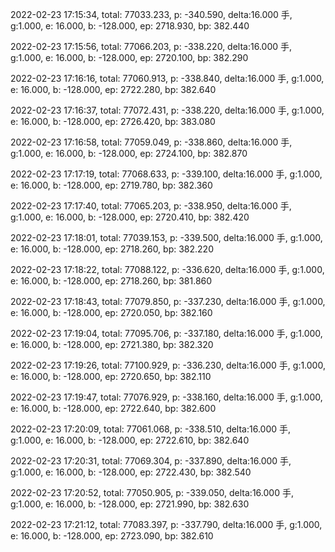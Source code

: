 2022-02-23 17:15:34, total: 77033.233, p: -340.590, delta:16.000 手, g:1.000, e: 16.000, b: -128.000, ep: 2718.930, bp: 382.440

2022-02-23 17:15:56, total: 77066.203, p: -338.220, delta:16.000 手, g:1.000, e: 16.000, b: -128.000, ep: 2720.100, bp: 382.290

2022-02-23 17:16:16, total: 77060.913, p: -338.840, delta:16.000 手, g:1.000, e: 16.000, b: -128.000, ep: 2722.280, bp: 382.640

2022-02-23 17:16:37, total: 77072.431, p: -338.220, delta:16.000 手, g:1.000, e: 16.000, b: -128.000, ep: 2726.420, bp: 383.080

2022-02-23 17:16:58, total: 77059.049, p: -338.860, delta:16.000 手, g:1.000, e: 16.000, b: -128.000, ep: 2724.100, bp: 382.870

2022-02-23 17:17:19, total: 77068.633, p: -339.100, delta:16.000 手, g:1.000, e: 16.000, b: -128.000, ep: 2719.780, bp: 382.360

2022-02-23 17:17:40, total: 77065.203, p: -338.950, delta:16.000 手, g:1.000, e: 16.000, b: -128.000, ep: 2720.410, bp: 382.420

2022-02-23 17:18:01, total: 77039.153, p: -339.500, delta:16.000 手, g:1.000, e: 16.000, b: -128.000, ep: 2718.260, bp: 382.220

2022-02-23 17:18:22, total: 77088.122, p: -336.620, delta:16.000 手, g:1.000, e: 16.000, b: -128.000, ep: 2718.260, bp: 381.860

2022-02-23 17:18:43, total: 77079.850, p: -337.230, delta:16.000 手, g:1.000, e: 16.000, b: -128.000, ep: 2720.050, bp: 382.160

2022-02-23 17:19:04, total: 77095.706, p: -337.180, delta:16.000 手, g:1.000, e: 16.000, b: -128.000, ep: 2721.380, bp: 382.320

2022-02-23 17:19:26, total: 77100.929, p: -336.230, delta:16.000 手, g:1.000, e: 16.000, b: -128.000, ep: 2720.650, bp: 382.110

2022-02-23 17:19:47, total: 77076.929, p: -338.160, delta:16.000 手, g:1.000, e: 16.000, b: -128.000, ep: 2722.640, bp: 382.600

2022-02-23 17:20:09, total: 77061.068, p: -338.510, delta:16.000 手, g:1.000, e: 16.000, b: -128.000, ep: 2722.610, bp: 382.640

2022-02-23 17:20:31, total: 77069.304, p: -337.890, delta:16.000 手, g:1.000, e: 16.000, b: -128.000, ep: 2722.430, bp: 382.540

2022-02-23 17:20:52, total: 77050.905, p: -339.050, delta:16.000 手, g:1.000, e: 16.000, b: -128.000, ep: 2721.990, bp: 382.630

2022-02-23 17:21:12, total: 77083.397, p: -337.790, delta:16.000 手, g:1.000, e: 16.000, b: -128.000, ep: 2723.090, bp: 382.610